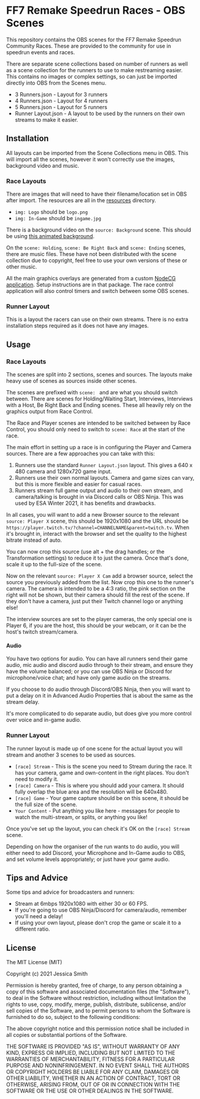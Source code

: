 # FF7 Remake Speedrun Races - OBS Scenes

This repository contains the OBS scenes for the FF7 Remake Speedrun Community Races. These are provided to the community for use in speedrun events and races.

There are separate scene collections based on number of runners as well as a scene collection for the runners to use to make restreaming easier. This contains no images or complex settings, so can just be imported directly into OBS from the Scenes menu.

- 3 Runners.json - Layout for 3 runners
- 4 Runners.json - Layout for 4 runners
- 5 Runners.json - Layout for 5 runners
- Runner Layout.json - A layout to be used by the runners on their own streams to make it easier.

## Installation

All layouts can be imported from the Scene Collections menu in OBS. This will import all the scenes, however it won't correctly use the images, background video and music.

### Race Layouts

There are images that will need to have their filename/location set in OBS after import. The resources are all in the [resources](resources) directory.

- `img: Logo` should be `logo.png`
- `img: In-Game` should be `ingame.jpg`

There is a background video on the `source: Background` scene. This should be using [this animated background](https://mintopia-my.sharepoint.com/:v:/g/personal/jess_mintopia_onmicrosoft_com/EfFkVg7MDsVFvt1eH7ZW8ikBJXfKIJthSknBqDntyNqQWQ?e=4dcMqb).

On the `scene: Holding`, `scene: Be Right Back` and `scene: Ending` scenes, there are music files. These have not been distributed with the scene collection due to copyright, feel free to use your own versions of these or other music.

All the main graphics overlays are generated from a custom [NodeCG application](https://github.com/ff7r-speedruns/race-control). Setup instructions are in that package. The race control application will also control timers and switch between some OBS scenes.

### Runner Layout

This is a layout the racers can use on their own streams. There is no extra installation steps required as it does not have any images.

## Usage

### Race Layouts

The scenes are split into 2 sections, scenes and sources. The layouts make heavy use of scenes as sources inside other scenes.

The scenes are prefixed with `scene: ` and are what you should switch between. There are scenes for Holding/Waiting Start, Interviews, Interviews with a Host, Be Right Back and Ending scenes. These all heavily rely on the graphics output from Race Control.

The Race and Player scenes are intended to be switched between by Race Control, you should only need to switch to `scene: Race` at the start of the race.

The main effort in setting up a race is in configuring the Player and Camera sources. There are a few approaches you can take with this:

1. Runners use the standard `Runner Layout.json` layout. This gives a 640 x 480 camera and 1280x720 game input.
2. Runners use their own normal layouts. Camera and game sizes can vary, but this is more flexible and easier for casual races.
3. Runners stream full game output and audio to their own stream, and camera/talking is brought in via Discord calls or OBS Ninja. This was used by ESA Winter 2021, it has benefits and drawbacks.

In all cases, you will want to add a new Browser source to the relevant `source: Player X` scene, this should be 1920x1080 and the URL should be `https://player.twitch.tv/?channel=CHANNELNAME&parent=twitch.tv`. When it's brought in, interact with the browser and set the quality to the highest bitrate instead of auto.

You can now crop this source (use alt + the drag handles; or the Transformation settings) to reduce it to just the camera. Once that's done, scale it up to the full-size of the scene.

Now on the relevant `source: Player X Cam` add a browser source, select the source you previously added from the list. Now crop this one to the runner's camera. The camera is intended to be a 4:3 ratio, the pink section on the right will not be shown, but their camera should fill the rest of the scene. If they don't have a camera, just put their Twitch channel logo or anything else!

The interview sources are set to the player cameras, the only special one is Player 6, if you are the host, this should be your webcam, or it can be the host's twitch stream/camera.

#### Audio

You have two options for audio. You can have all runners send their game audio, mic audio and discord audio through to their stream, and ensure they have the volume balanced; or you can use OBS Ninja or Discord for microphone/voice chat; and have only game audio on the streams.

If you choose to do audio through Discord/OBS Ninja, then you will want to put a delay on it in Advanced Audio Properties that is about the same as the stream delay.

It's more complicated to do separate audio, but does give you more control over voice and in-game audio.

### Runner Layout

The runner layout is made up of one scene for the actual layout you will stream and another 3 scenes to be used as sources.

- `[race] Stream` - This is the scene you need to Stream during the race. It has your camera, game and own-content in the right places. You don't need to modify it.
- `[race] Camera` - This is where you should add your camera. It should fully overlap the blue area and the resolution will be 640x480.
- `[race] Game` - Your game capture should be on this scene, it should be the full size of the scene.
- `Your Content` - Put anything you like here - messages for people to watch the multi-stream, or splits, or anything you like!

Once you've set up the layout, you can check it's OK on the `[race] Stream` scene.

Depending on how the organiser of the run wants to do audio, you will either need to add Discord, your Microphone and In-Game audio to OBS, and set volume levels appropriately; or just have your game audio.

## Tips and Advice

Some tips and advice for broadcasters and runners:

- Stream at 6mbps 1920x1080 with either 30 or 60 FPS.
- If you're going to use OBS Ninja/Discord for camera/audio, remember you'll need a delay!
- If using your own layout, please don't crop the game or scale it to a different ratio.

## License

The MIT License (MIT)

Copyright (c) 2021 Jessica Smith

Permission is hereby granted, free of charge, to any person obtaining a copy of this software and associated documentation files (the "Software"), to deal in the Software without restriction, including without limitation the rights to use, copy, modify, merge, publish, distribute, sublicense, and/or sell copies of the Software, and to permit persons to whom the Software is furnished to do so, subject to the following conditions:

The above copyright notice and this permission notice shall be included in all copies or substantial portions of the Software.

THE SOFTWARE IS PROVIDED "AS IS", WITHOUT WARRANTY OF ANY KIND, EXPRESS OR IMPLIED, INCLUDING BUT NOT LIMITED TO THE WARRANTIES OF MERCHANTABILITY, FITNESS FOR A PARTICULAR PURPOSE AND NONINFRINGEMENT. IN NO EVENT SHALL THE AUTHORS OR COPYRIGHT HOLDERS BE LIABLE FOR ANY CLAIM, DAMAGES OR OTHER LIABILITY, WHETHER IN AN ACTION OF CONTRACT, TORT OR OTHERWISE, ARISING FROM, OUT OF OR IN CONNECTION WITH THE SOFTWARE OR THE USE OR OTHER DEALINGS IN THE SOFTWARE.

